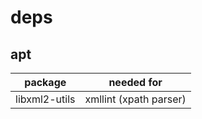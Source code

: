deps
====

## apt

package                 | needed for
----------------------- | --------------------------
libxml2-utils           | xmllint (xpath parser)
